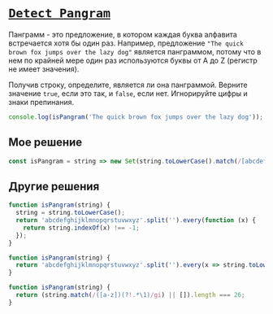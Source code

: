 # [`Detect Pangram`](../../index.md)

Панграмм - это предложение, в котором каждая буква алфавита встречается хотя бы один раз. Например, предложение `"The quick brown fox jumps over the lazy dog"` является панграммом, потому что в нем по крайней мере один раз используются буквы от A до Z (регистр не имеет значения).

Получив строку, определите, является ли она панграммой. Верните значение `true`, если это так, и `false`, если нет. Игнорируйте цифры и знаки препинания.

```js
console.log(isPangram('The quick brown fox jumps over the lazy dog')); // true
```

## Мое решение

```js
const isPangram = string => new Set(string.toLowerCase().match(/[abcdefghijklmnopqrstuvwxyz]/gi)).size === 26;
```

## Другие решения

```js
function isPangram(string) {
  string = string.toLowerCase();
  return 'abcdefghijklmnopqrstuvwxyz'.split('').every(function (x) {
    return string.indexOf(x) !== -1;
  });
}
```

```js
function isPangram(string) {
  return 'abcdefghijklmnopqrstuvwxyz'.split('').every(x => string.toLowerCase().includes(x));
}
```

```js
function isPangram(string) {
  return (string.match(/([a-z])(?!.*\1)/gi) || []).length === 26;
}
```
